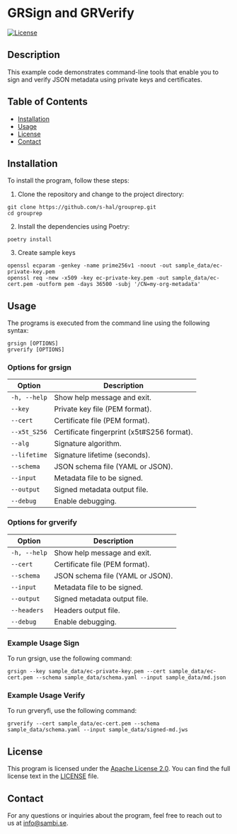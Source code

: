 # GRSign and GRVerify

[![License](https://img.shields.io/badge/license-Apache%202.0-blue.svg)](LICENSE)

## Description

This example code demonstrates command-line tools that enable you to sign and verify JSON metadata using private keys and certificates.

## Table of Contents

- [Installation](#installation)
- [Usage](#usage)
- [License](#license)
- [Contact](#contact)

## Installation

To install the program, follow these steps:

1. Clone the repository and change to the project directory:
```shell
git clone https://github.com/s-hal/grouprep.git
cd grouprep
```

2. Install the dependencies using Poetry:
```shell
poetry install
```

3. Create sample keys
```shell
openssl ecparam -genkey -name prime256v1 -noout -out sample_data/ec-private-key.pem
openssl req -new -x509 -key ec-private-key.pem -out sample_data/ec-cert.pem -outform pem -days 36500 -subj '/CN=my-org-metadata'
```

## Usage

The programs is executed from the command line using the following syntax:

```shell
grsign [OPTIONS]
grverify [OPTIONS]
```

### Options for grsign

| Option        | Description                                |
|---------------|--------------------------------------------|
| `-h, --help`  | Show help message and exit.                |
| `--key`       | Private key file (PEM format).             |
| `--cert`      | Certificate file (PEM format).             |
| `--x5t_S256`  | Certificate fingerprint (x5t#S256 format). |
| `--alg`       | Signature algorithm.                       |
| `--lifetime`  | Signature lifetime (seconds).              |
| `--schema`    | JSON schema file (YAML or JSON).           |
| `--input`     | Metadata file to be signed.                |
| `--output`    | Signed metadata output file.               |
| `--debug`     | Enable debugging.                          |

### Options for grverify

| Option        | Description                      |
|---------------|----------------------------------|
| `-h, --help`  | Show help message and exit.      |
| `--cert`      | Certificate file (PEM format).   |
| `--schema`    | JSON schema file (YAML or JSON). |
| `--input`     | Metadata file to be signed.      |
| `--output`    | Signed metadata output file.     |
| `--headers`   | Headers output file.             |
| `--debug`     | Enable debugging.                |

### Example Usage Sign

To run grsign, use the following command:

```shell
grsign --key sample_data/ec-private-key.pem --cert sample_data/ec-cert.pem --schema sample_data/schema.yaml --input sample_data/md.json
```

### Example Usage Verify

To run grveryfi, use the following command:

```shell
grverify --cert sample_data/ec-cert.pem --schema sample_data/schema.yaml --input sample_data/signed-md.jws
```

## License

This program is licensed under the [Apache License 2.0](LICENSE). You can find the full license text in the [LICENSE](LICENSE) file.

## Contact

For any questions or inquiries about the program, feel free to reach out to us at info@sambi.se.
